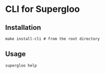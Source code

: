 # CLI for Supergloo
## Installation
```
make install-cli # from the root directory
```
## Usage
```
supergloo help
```

